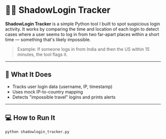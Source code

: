 # 🕵️‍♂️ ShadowLogin Tracker

**ShadowLogin Tracker** is a simple Python tool I built to spot suspicious login activity. It works by comparing the time and location of each login to detect cases where a user seems to log in from two far-apart places within a short time — something that's likely impossible.

> Example: If someone logs in from India and then the US within 15 minutes, the tool flags it.

---

## 👀 What It Does
- Tracks user login data (username, IP, timestamp)
- Uses mock IP-to-country mapping
- Detects "impossible travel" logins and prints alerts

---

## 💻 How to Run It

```bash
python shadowlogin_tracker.py



